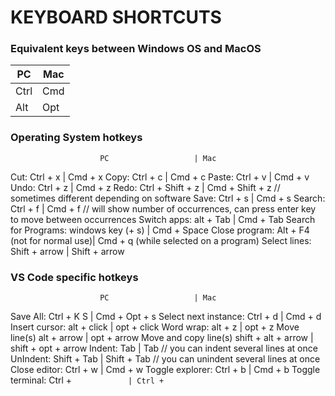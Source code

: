 # KEYBOARD SHORTCUTS


### Equivalent keys between Windows OS and MacOS
PC    |    Mac
------|--------
Ctrl  |    Cmd
Alt   |    Opt


### Operating System hotkeys
                        PC                   | Mac
Cut:                    Ctrl + x             | Cmd + x
Copy:                   Ctrl + c             | Cmd + c
Paste:                  Ctrl + v             | Cmd + v
Undo:                   Ctrl + z             | Cmd + z
Redo:                   Ctrl + Shift + z     | Cmd + Shift + z  // sometimes different depending on software
Save:                   Ctrl + s             | Cmd + s
Search:                 Ctrl + f             | Cmd + f // will show number of occurrences, can press enter key to move between occurrences
Switch apps:            alt + Tab            | Cmd + Tab
Search for Programs:    windows key (+ s)    | Cmd + Space
Close program:  Alt + F4 (not for normal use)| Cmd + q (while selected on a program)
Select lines:           Shift + arrow        | Shift + arrow

### VS Code specific hotkeys

                        PC                   | Mac
Save All:               Ctrl + K S           | Cmd + Opt + s
Select next instance:   Ctrl + d             | Cmd + d
Insert cursor:          alt + click          | opt + click
Word wrap:              alt + z              | opt + z
Move line(s)            alt + arrow          | opt + arrow
Move and copy line(s)   shift + alt + arrow  | shift + opt + arrow
Indent:                 Tab                  | Tab   // you can indent several lines at once
UnIndent:               Shift + Tab          | Shift + Tab   // you can unindent several lines at once
Close editor:           Ctrl + w             | Cmd + w
Toggle explorer:        Ctrl + b             | Cmd + b
Toggle terminal:        Ctrl + `             | Ctrl + `
